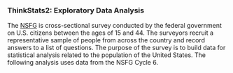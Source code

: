 ### ThinkStats2: Exploratory Data Analysis

The [NSFG](http://cdc.gov/nchs/nsfg.htm) is cross-sectional survey conducted by the federal government on U.S. citizens
between the ages of 15 and 44. The surveyors recruit a representative sample of people
from across the country and record answers to a list of questions. The purpose of the survey
is to build data for statistical analysis related to the population of the United States.
The following analysis uses data from the NSFG Cycle 6.

